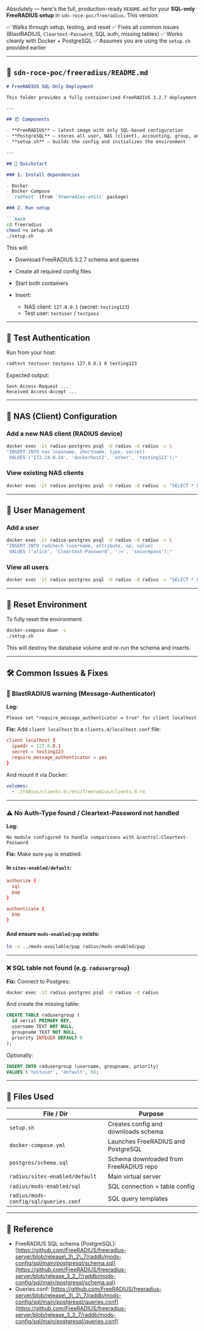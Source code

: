 Absolutely — here's the full, production-ready `README.md` for your **SQL-only FreeRADIUS setup** in `sdn-roce-poc/freeradius`. This version:

✅ Walks through setup, testing, and reset
✅ Fixes all common issues (BlastRADIUS, `Cleartext-Password`, SQL auth, missing tables)
✅ Works cleanly with Docker + PostgreSQL
✅ Assumes you are using the `setup.sh` provided earlier

---

## 📘 `sdn-roce-poc/freeradius/README.md`

````markdown
# FreeRADIUS SQL-Only Deployment

This folder provides a fully containerized FreeRADIUS 3.2.7 deployment using PostgreSQL as the sole backend. It is part of the broader `sdn-roce-poc` project and is designed for dynamic, infrastructure-integrated RADIUS deployments.

---

## 📦 Components

- **FreeRADIUS** – latest image with only SQL-based configuration
- **PostgreSQL** – stores all user, NAS (client), accounting, group, and post-auth data
- **setup.sh** – builds the config and initializes the environment

---

## 🚀 Quickstart

### 1. Install dependencies

- Docker
- Docker Compose
- `radtest` (from `freeradius-utils` package)

### 2. Run setup

```bash
cd freeradius
chmod +x setup.sh
./setup.sh
````

This will:

* Download FreeRADIUS 3.2.7 schema and queries
* Create all required config files
* Start both containers
* Insert:

  * NAS client: `127.0.0.1` (secret: `testing123`)
  * Test user: `testuser` / `testpass`

---

## 🧪 Test Authentication

Run from your host:

```bash
radtest testuser testpass 127.0.0.1 0 testing123
```

Expected output:

```text
Sent Access-Request ...
Received Access-Accept ...
```

---

## 🔐 NAS (Client) Configuration

### Add a new NAS client (RADIUS device)

```bash
docker exec -it radius-postgres psql -U radius -d radius -c \
"INSERT INTO nas (nasname, shortname, type, secret)
 VALUES ('172.24.0.24', 'dockerhost2', 'other', 'testing123');"
```

### View existing NAS clients

```bash
docker exec -it radius-postgres psql -U radius -d radius -c "SELECT * FROM nas;"
```

---

## 👤 User Management

### Add a user

```bash
docker exec -it radius-postgres psql -U radius -d radius -c \
"INSERT INTO radcheck (username, attribute, op, value)
 VALUES ('alice', 'Cleartext-Password', ':=', 'securepass');"
```

### View all users

```bash
docker exec -it radius-postgres psql -U radius -d radius -c "SELECT * FROM radcheck;"
```

---

## 🔄 Reset Environment

To fully reset the environment:

```bash
docker-compose down -v
./setup.sh
```

This will destroy the database volume and re-run the schema and inserts.

---

## 🛠 Common Issues & Fixes

### 🔐 BlastRADIUS warning (Message-Authenticator)

**Log:**

```text
Please set "require_message_authenticator = true" for client localhost
```

**Fix:** Add `client localhost` to a `clients.d/localhost.conf` file:

```conf
client localhost {
  ipaddr = 127.0.0.1
  secret = testing123
  require_message_authenticator = yes
}
```

And mount it via Docker:

```yaml
volumes:
  - ./radius/clients.d:/etc/freeradius/clients.d:ro
```

---

### ⚠️ No Auth-Type found / Cleartext-Password not handled

**Log:**

```text
No module configured to handle comparisons with &control:Cleartext-Password
```

**Fix:** Make sure `pap` is enabled:

#### In `sites-enabled/default`:

```conf
authorize {
  sql
  pap
}

authenticate {
  pap
}
```

#### And ensure `mods-enabled/pap` exists:

```bash
ln -s ../mods-available/pap radius/mods-enabled/pap
```

---

### ❌ SQL table not found (e.g. `radusergroup`)

**Fix:** Connect to Postgres:

```bash
docker exec -it radius-postgres psql -U radius -d radius
```

And create the missing table:

```sql
CREATE TABLE radusergroup (
  id serial PRIMARY KEY,
  username TEXT NOT NULL,
  groupname TEXT NOT NULL,
  priority INTEGER DEFAULT 0
);
```

Optionally:

```sql
INSERT INTO radusergroup (username, groupname, priority)
VALUES ('testuser', 'default', 0);
```

---

## 📂 Files Used

| File / Dir                            | Purpose                                |
| ------------------------------------- | -------------------------------------- |
| `setup.sh`                            | Creates config and downloads schema    |
| `docker-compose.yml`                  | Launches FreeRADIUS and PostgreSQL     |
| `postgres/schema.sql`                 | Schema downloaded from FreeRADIUS repo |
| `radius/sites-enabled/default`        | Main virtual server                    |
| `radius/mods-enabled/sql`             | SQL connection + table config          |
| `radius/mods-config/sql/queries.conf` | SQL query templates                    |

---

## 📘 Reference

* FreeRADIUS SQL schema (PostgreSQL):
  [https://github.com/FreeRADIUS/freeradius-server/blob/release\_3\_2\_7/raddb/mods-config/sql/main/postgresql/schema.sql](https://github.com/FreeRADIUS/freeradius-server/blob/release_3_2_7/raddb/mods-config/sql/main/postgresql/schema.sql)
* Queries.conf:
  [https://github.com/FreeRADIUS/freeradius-server/blob/release\_3\_2\_7/raddb/mods-config/sql/main/postgresql/queries.conf](https://github.com/FreeRADIUS/freeradius-server/blob/release_3_2_7/raddb/mods-config/sql/main/postgresql/queries.conf)


